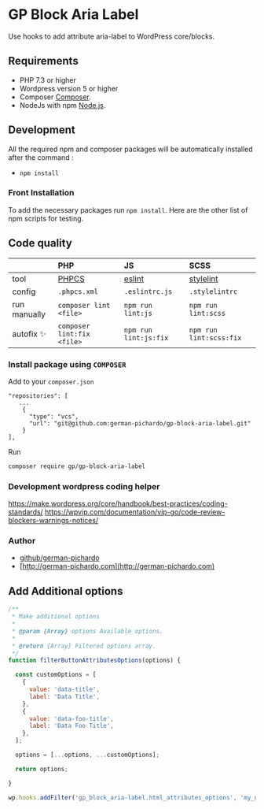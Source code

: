 # GP Block Aria Label

Use hooks to add attribute aria-label to WordPress core/blocks.

## Requirements
* PHP 7.3 or higher
* Wordpress version 5 or higher
* Composer [Composer](https://getcomposer.org/doc/00-intro.md#downloading-the-composer-executable).
* NodeJs with npm [Node.js](https://nodejs.org/).

## Development
All the required npm and composer packages will be automatically installed after the command :
* `npm install`

### Front Installation
To add the necessary packages run `npm install`. Here are the other list of npm scripts for testing.

## Code quality

|  | PHP | JS | SCSS |
| :- | :- | :- | :- |
| tool | [PHPCS](https://github.com/squizlabs/PHP_CodeSniffer) | [eslint](https://eslint.org/) | [stylelint](https://stylelint.io/) |
| config | `.phpcs.xml` | `.eslintrc.js` | `.stylelintrc` |
| run manually | `composer lint <file>` | `npm run lint:js` | `npm run lint:scss` |
| autofix ✨ | `composer lint:fix <file>` | `npm run lint:js:fix` | `npm run lint:scss:fix` |

### Install package using **`COMPOSER`**
Add to your `composer.json`
```
"repositories": [
   ...
    {
      "type": "vcs",
      "url": "git@github.com:german-pichardo/gp-block-aria-label.git"
    }
],
```

Run
```bash
composer require gp/gp-block-aria-label
```

### Development wordpress coding helper
https://make.wordpress.org/core/handbook/best-practices/coding-standards/
https://wpvip.com/documentation/vip-go/code-review-blockers-warnings-notices/

### Author

* [github/german-pichardo](https://github.com/german-pichardo)
* [http://german-pichardo.com](http://german-pichardo.com)

## Add Additional options

```JavaScript
/**
 * Make additional options
 *
 * @param {Array} options Available options.
 *
 * @return {Array} Filtered options array.
 */
function filterButtonAttributesOptions(options) {

  const customOptions = [
    {
      value: 'data-title',
      label: 'Data Title',
    },
    {
      value: 'data-foo-title',
      label: 'Data Foo Title',
    },
  ];

  options = [...options, ...customOptions];

  return options;

}

wp.hooks.addFilter('gp_block_aria-label.html_attributes_options', 'my_namespace.html_attributes_options', filterButtonAttributesOptions);
```

